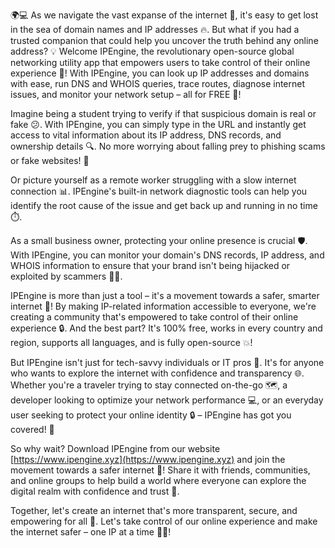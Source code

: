 🌍💻 As we navigate the vast expanse of the internet 📡, it's easy to get lost in the sea of domain names and IP addresses 🔥. But what if you had a trusted companion that could help you uncover the truth behind any online address? 💡 Welcome IPEngine, the revolutionary open-source global networking utility app that empowers users to take control of their online experience 🚀! With IPEngine, you can look up IP addresses and domains with ease, run DNS and WHOIS queries, trace routes, diagnose internet issues, and monitor your network setup – all for FREE 💸!

Imagine being a student trying to verify if that suspicious domain is real or fake 😕. With IPEngine, you can simply type in the URL and instantly get access to vital information about its IP address, DNS records, and ownership details 🔍. No more worrying about falling prey to phishing scams or fake websites! 🚫

Or picture yourself as a remote worker struggling with a slow internet connection 📊. IPEngine's built-in network diagnostic tools can help you identify the root cause of the issue and get back up and running in no time ⏱️.

As a small business owner, protecting your online presence is crucial 🛡️. With IPEngine, you can monitor your domain's DNS records, IP address, and WHOIS information to ensure that your brand isn't being hijacked or exploited by scammers 👮‍♀️.

IPEngine is more than just a tool – it's a movement towards a safer, smarter internet 🌟! By making IP-related information accessible to everyone, we're creating a community that's empowered to take control of their online experience 🔒. And the best part? It's 100% free, works in every country and region, supports all languages, and is fully open-source 💥!

But IPEngine isn't just for tech-savvy individuals or IT pros 🤔. It's for anyone who wants to explore the internet with confidence and transparency 🌐. Whether you're a traveler trying to stay connected on-the-go 🗺️, a developer looking to optimize your network performance 💻, or an everyday user seeking to protect your online identity 🔒 – IPEngine has got you covered! 🎉

So why wait? Download IPEngine from our website [https://www.ipengine.xyz](https://www.ipengine.xyz) and join the movement towards a safer internet 🚀! Share it with friends, communities, and online groups to help build a world where everyone can explore the digital realm with confidence and trust 💪.

Together, let's create an internet that's more transparent, secure, and empowering for all 👫. Let's take control of our online experience and make the internet safer – one IP at a time 🔴💥!